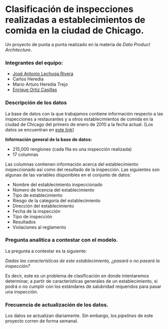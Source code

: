 
# Clasificación de inspecciones realizadas a establecimientos de comida en la ciudad de Chicago.

Un proyecto de punta a punta realizado en la materia de _Data Product Architecture_. 

### Integrantes del equipo:

* [José Antonio Lechuga Rivera](https://github.com/lechugaa)
* Carlos Heredia
* Mario Arturo Heredia Trejo
* [Enrique Ortiz Casillas](https://github.com/EnriqueOrtiz27)


### Descripción de los datos

La base de datos con la que trabajamos contiene información respecto a las inspecciones 
a restaurantes y a otros establecimientos de comida en la ciudad de Chicago del primero
de enero de 2010 a la fecha actual. (Los datos se encuentran en [este link](https://data.cityofchicago.org/Health-Human-Services/Food-Inspections/4ijn-s7e5))

**Información general de la base de datos:** 

* 215,000 renglones (cada fila es una inspección realizada)
* 17 columnas

Las columnas contienen información acerca del establecimiento inspeccionado así como del
resultado de la inspección. Las siguientes son algunas de las variables disponibles en el
conjunto de datos:

* Nombre del establecimiento inspeccionado
* Número de licencia del establecimiento
* Tipo de establecimiento
* Riesgo de la categoría del establecimiento
* Dirección del establecimiento
* Fecha de la inspección
* Tipo de inspección
* Resultados
* Violaciones al reglamento


### Pregunta analítica a contestar con el modelo.

La pregunta a contestar es la siguiente: 

_Dadas las características de este establecimiento, ¿pasará o no pasará la inspección?_

Es decir, este es un problema de clasificación en donde intentaremos determinar, a partir de 
características generales de un establecimiento, si podrá o no cumplir con los estándares de salubridad
requeridos para pasar una inspección.

### Frecuencia de actualización de los datos.

Los datos se actualizan diariamente. Sin embargo, los _pipelines_ de este proyecto corren de forma
semanal.
